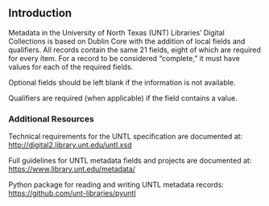 ## Introduction
Metadata in the University of North Texas (UNT) Libraries’ Digital Collections is based on Dublin Core with the addition of local fields and qualifiers.  All records contain the same 21 fields, eight of which are required for every item.  For a record to be considered “complete,” it must have values for each of the required fields.

Optional fields should be left blank if the information is not available.

Qualifiers are required (when applicable) if the field contains a value.


### Additional Resources
Technical requirements for the UNTL specification are documented at: http://digital2.library.unt.edu/untl.xsd

Full guidelines for UNTL metadata fields and projects are documented at: https://www.library.unt.edu/metadata/

Python package for reading and writing UNTL metadata records:
https://github.com/unt-libraries/pyuntl
